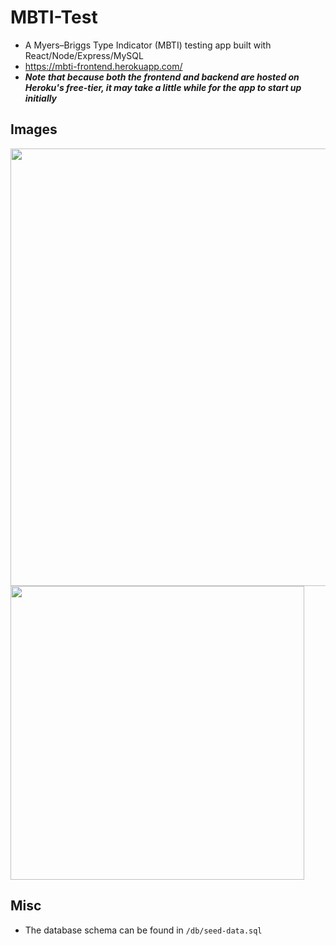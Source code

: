 # MBTI-Test
* A Myers–Briggs Type Indicator (MBTI) testing app built with React/Node/Express/MySQL
* https://mbti-frontend.herokuapp.com/
* **_Note that because both the frontend and backend are hosted on Heroku's free-tier, it may take a little while for the app to start up initially_**

## Images
<img src="https://github.com/juncheong/MBTI-Test/blob/master/docs/img/QuestionPage.PNG?raw=true" height="700">
<img src="https://github.com/juncheong/MBTI-Test/blob/master/docs/img/ResultPage.PNG?raw=true" height="470">

## Misc
* The database schema can be found in ```/db/seed-data.sql```
